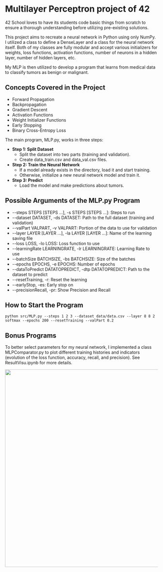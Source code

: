 # Multilayer Perceptron project of 42
42 School loves to have its students code basic things from scratch to ensure a thorough understanding before utilizing pre-existing solutions.

This project aims to recreate a neural network in Python using only NumPy. I utilized a class to define a DenseLayer and a class for the neural network itself. Both of my classes are fully modular and accept various initializers for weights, loss functions, activation functions, number of neurons in a hidden layer, number of hidden layers, etc.

My MLP is then utilized to develop a program that learns from medical data to classify tumors as benign or malignant.

## Concepts Covered in the Project
- Forward Propagation
- Backpropagation
- Gradient Descent
- Activation Functions
- Weight Initializer Functions
- Early Stopping
- Binary Cross-Entropy Loss

The main program, MLP.py, works in three steps:

- **Step 1: Split Dataset**
    - Split the dataset into two parts (training and validation).
    - Create data_train.csv and data_val.csv files.
- **Step 2: Train the Neural Network**
    - If a model already exists in the directory, load it and start training.
    - Otherwise, initialize a new neural network model and train it.
- **Step 3: Predict**
    - Load the model and make predictions about tumors.

## Possible Arguments of the MLP.py Program
- --steps STEPS [STEPS ...], -s STEPS [STEPS ...]: Steps to run
- --dataset DATASET, -ds DATASET: Path to the full dataset (training and validation)
- --valPart VALPART, -v VALPART: Portion of the data to use for validation
- --layer LAYER [LAYER ...], -la LAYER [LAYER ...]: Name of the learning saving file
- --loss LOSS, -lo LOSS: Loss function to use
- --learningRate LEARNINGRATE, -lr LEARNINGRATE: Learning Rate to use
- --batchSize BATCHSIZE, -bs BATCHSIZE: Size of the batches
- --epochs EPOCHS, -e EPOCHS: Number of epochs
- --dataToPredict DATATOPREDICT, -dtp DATATOPREDICT: Path to the dataset to predict
- --resetTraining, -r: Reset the learning
- --earlyStop, -es: Early stop on
- --precisionRecall, -pr: Show Precision and Recall


## How to Start the Program
```python src/MLP.py --steps 1 2 3 --dataset data/data.csv --layer 8 8 2 softmax --epochs 200 --resetTraining --valPart 0.2```

## Bonus Programs
To better select parameters for my neural network, I implemented a class MLPComparator.py to plot different training histories and indicators (evolution of the loss function, accuracy, recall, and precision). See ResultVisu.ipynb for more details. 

<img src="img/output.png" height="650px">
